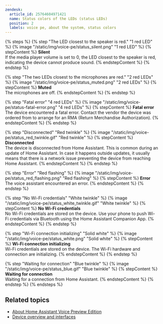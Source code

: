 ```yaml
---
zendesk:
  article_id: 25764604971421
  name: Status colors of the LEDs (status LEDs)
  position: 2
  labels: voice pe, about the system, status colors
---
```


{% steps %}
{% step "The LED closest to the speaker is red." "1 red LED" %}
{% image "/static/img/voice-pe/status_silent.png" "1 red LED" %}
{% stepContent %}
<b>Silent</b><br>If the media player volume is set to 0, the LED closest to the speaker is red, indicating the device cannot produce sound.
{% endstepContent %}
{% endstep %}

{% step "The two LEDs closest to the microphones are red." "2 red LEDs" %}
{% image "/static/img/voice-pe/status_muted.png" "2 red LEDs" %}
{% stepContent %}
<b>Muted</b><br>The microphones are off.
{% endstepContent %}
{% endstep %}

{% step "Fatal error" "4 red LEDs" %}
{% image "/static/img/voice-pe/status-fatal-error.png" "4 red LEDs" %}
{% stepContent %}
<b>Fatal error</b><br>The device encountered a fatal error. Contact the vendor the device was ordered from to arrange for an RMA (Return Merchandise Authorization).
{% endstepContent %}
{% endstep %}

{% step "Disconnected" "Red twinkle" %}
{% image "/static/img/voice-pe/status_red_twinkle.gif" "Red twinkle" %}
{% stepContent %}
<b>Disconnected</b><br>The device is disconnected from Home Assistant. This is common during an update of Home Assistant. In case it happens outside updates, it usually means that there is a network issue preventing the device from reaching Home Assistant.
{% endstepContent %}
{% endstep %}

{% step "Error" "Red flashing" %}
{% image "/static/img/voice-pe/status_red_flashing.png" "Red flashing" %}
{% stepContent %}
<b>Error</b><br>The voice assistant encountered an error.
{% endstepContent %}
{% endstep %}

{% step "No Wi-Fi credentials" "White twinkle" %}
{% image "/static/img/voice-pe/status_white_twinkle.gif" "White twinkle" %}
{% stepContent %}
<b>No Wi-Fi credentials</b><br>No Wi-Fi credentials are stored on the device. Use your phone to push Wi-Fi credentials via Bluetooth using the Home Assistant Companion App.
{% endstepContent %}
{% endstep %}

{% step "Wi-Fi connection initializing" "Solid white" %}
{% image "/static/img/voice-pe/status_white.png" "Solid white" %}
{% stepContent %}
<b>Wi-Fi connection initializing</b><br>Wi-Fi credentials are stored on the device. The Wi-Fi hardware and connection are initializing.
{% endstepContent %}
{% endstep %}

{% step "Waiting for connection" "Blue twinkle" %}
{% image "/static/img/voice-pe/status_blue.gif" "Blue twinkle" %}
{% stepContent %}
<b>Waiting for connection</b><br>Waiting for a connection from Home Assistant.
{% endstepContent %}
{% endstep %}
{% endsteps %}

## Related topics

- [About Home Assistant Voice Preview Edition](/hc/en-us/articles/25764286546717)
- [Device overview and interfaces](/hc/en-us/articles/25764488568605)